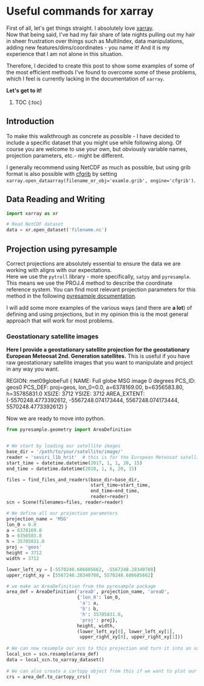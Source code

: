# Useful commands for xarray 

First of all, let's get things straight. I absolutely love [xarray](http://xarray.pydata.org/en/stable/).  
Now that being said, I've had my fair share of late nights pulling out my hair in sheer frustration over things such as MultiIndex, data manipulations, adding new features/dims/coordinates - you name it! And it is my experience that I am not alone in this situation. 

Therefore, I decided to create this post to show some examples of some of the most efficient methods I've found to overcome some of these problems, which I feel is currently lacking in the documentation of `xarray`.  


**Let's get to it!**

1. TOC
{:toc}


## Introduction
To make this walkthrough as concrete as possible - I have decided to include a specific dataset that you might use while following along. Of course you are welcome to use your own, but obviously variable names, projection parameters, etc.- might be different.  

I generally recommend using NetCDF as much as possible, but using grib format is also possible with [cfgrib](https://github.com/ecmwf/cfgrib) by setting `xarray.open_dataarray(filename_or_obj='examle.grib', engine='cfgrib')`.


## Data Reading and Writing
```python
import xarray as xr

# Read NetCDF dataset 
data = xr.open_dataset('filename.nc')

```

## Projection using pyresample
Correct projections are absolutely essential to ensure the data we are working with aligns with our expectations.  
Here we use the `pytroll` library - more specifically, `satpy` and `pyresample`. This means we use the PROJ.4 method to describe the coordinate reference system. You can find most relevant projection parameters for this method in the following [pyresample documentation](https://github.com/pytroll/pyresample/blob/master/docs/areas.cfg).  

I will add some more examples of the various ways (and there are **a lot**) of defining and using projections, but in my opinion this is the most general approach that will work for most problems.  

### Geostationary satellite images
**Here I provide a geostationary satellite projection for the geostationary European Meteosat 2nd. Generation satellites.**
This is useful if you have raw geostationary satellite images that you want to manipulate and project in any way you want. 
  
REGION: met09globeFull {
        NAME:          Full globe MSG image 0 degrees
        PCS_ID:        geos0
        PCS_DEF:       proj=geos, lon_0=0.0, a=6378169.00, b=6356583.80, h=35785831.0
        XSIZE:         3712
        YSIZE:         3712
        AREA_EXTENT:   (-5570248.4773392612, -5567248.074173444, 5567248.074173444, 5570248.4773392612)
}
  
Now we are ready to move into python.
 
```python
from pyresample.geometry import AreaDefinition


# We start by loading our satellite images
base_dir = '/path/to/your/satellite/image/'
reader = 'seviri_l1b_hrit'  # this is for the European Meteosat satellite images in the hrit format. They have several readers available, also for GOES satellite.
start_time = datetime.datetime(2017, 1, 1, 20, 15)
end_time = datetime.datetime(2018, 1, 6, 20, 15)

files = find_files_and_readers(base_dir=base_dir,
                               start_time=start_time,
                               end_time=end_time,
                               reader=reader)
scn = Scene(filenames=files, reader=reader)

# We define all our projection parameters
projection_name = 'MSG'
lon_0 = 0.0
a = 6378169.0
b = 6356583.8
h = 35785831.0
proj = 'geos'
height = 3712
width = 3712

lower_left_xy = [-5570248.686685662, -5567248.28340708]
upper_right_xy = [5567248.28340708, 5570248.686685662]

# we make an AreaDefinition from the pyresample package
area_def = AreaDefinition('areaD', projection_name, 'areaD',
                          {'lon_0': lon_0,
                           'a': a,
                           'b': b,
                           'h': 35785831.0,
                           'proj': proj},
                          height, width,
                          (lower_left_xy[0], lower_left_xy[1],
                           upper_right_xy[0], upper_right_xy[1]))
                           
# We can now resample our scn to this projection and turn it into an xarray object
local_scn = scn.resample(area_def)
data = local_scn.to_xarray_dataset()
                           
# We can also create a cartopy object from this if we want to plot our projection                           
crs = area_def.to_cartopy_crs()


```

